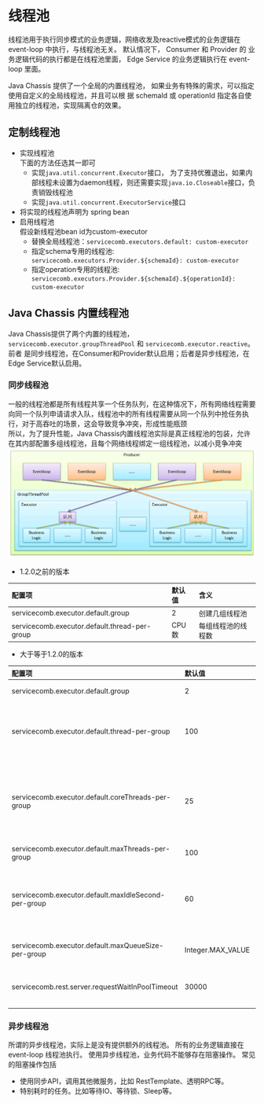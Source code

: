 # 线程池

线程池用于执行同步模式的业务逻辑，网络收发及reactive模式的业务逻辑在 event-loop 中执行，与线程池无关。 默认情况下，  Consumer 和 Provider 的
业务逻辑代码的执行都是在线程池里面， Edge Service 的业务逻辑执行在 event-loop 里面。 

Java Chassis 提供了一个全局的内置线程池， 如果业务有特殊的需求，可以指定使用自定义的全局线程池，并且可以根
据 schemaId 或 operationId 指定各自使用独立的线程池，实现隔离仓的效果。   

## 定制线程池

* 实现线程池  
    下面的方法任选其一即可
    * 实现`java.util.concurrent.Executor`接口， 为了支持优雅退出，如果内部线程未设置为daemon线程，则还需要实现`java.io.Closeable`接口，负责销毁线程池
    * 实现`java.util.concurrent.ExecutorService`接口
* 将实现的线程池声明为 spring bean
* 启用线程池  
  假设新线程池bean id为custom-executor
  * 替换全局线程池：`servicecomb.executors.default: custom-executor`
  * 指定schema专用的线程池: `servicecomb.executors.Provider.${schemaId}: custom-executor`
  * 指定operation专用的线程池: `servicecomb.executors.Provider.${schemaId}.${operationId}: custom-executor`
 
## Java Chassis 内置线程池

Java Chassis提供了两个内置的线程池，`servicecomb.executor.groupThreadPool` 和 `servicecomb.executor.reactive`。 前者
是同步线程池，在Consumer和Provider默认启用；后者是异步线程池，在Edge Service默认启用。 

### 同步线程池

一般的线程池都是所有线程共享一个任务队列，在这种情况下，所有网络线程需要向同一个队列申请请求入队，线程池中的所有线程需要从同一个队列中抢任务执行，对于高吞吐的场景，这会导致竞争冲突，形成性能瓶颈  
所以，为了提升性能，Java Chassis内置线程池实际是真正线程池的包装，允许在其内部配置多组线程池，且每个网络线程绑定一组线程池，以减小竞争冲突  
![](../assets/producer-default-executor.png)

* 1.2.0之前的版本

| 配置项                                           | 默认值       | 含义                   |
| :----------------------------------------------- | :----------- | :--------------------- |
| servicecomb.executor.default.group               | 2            | 创建几组线程池         |
| servicecomb.executor.default.thread-per-group    | CPU数        | 每组线程池的线程数     |


* 大于等于1.2.0的版本

| 配置项                                              | 默认值            | 含义                                                                      |
| :-------------------------------------------------- | :---------------- | :------------------------------------------------------------------------ |
| servicecomb.executor.default.group                  | 2                 | 创建几组线程池                                                            |
| servicecomb.executor.default.thread-per-group       | 100               | 每组线程池的最大线程数<br>Deprecated，新名字：maxThreads-per-group        |
| servicecomb.executor.default.coreThreads-per-group  | 25                | 每组线程池的最小线程数<br>线程不会预创建，而是已经创建后，只有大于这个值的线程，才会因idle而销毁 |
| servicecomb.executor.default.maxThreads-per-group   | 100               | 每组线程池的最大线程数                                                    |
| servicecomb.executor.default.maxIdleSecond-per-group| 60                | 每组线程池中超过coreThreads-per-group的线程，如果idle超时，则会销毁该线程 |
| servicecomb.executor.default.maxQueueSize-per-group | Integer.MAX_VALUE | 每组线程池中任务队列的最大长度                                            |
| servicecomb.rest.server.requestWaitInPoolTimeout    | 30000             |在同步线程中排队等待执行的超时时间，单位为毫秒         |

### 异步线程池

所谓的异步线程池，实际上是没有提供额外的线程池。 所有的业务逻辑直接在 event-loop 线程池执行。 使用异步线程池，业务代码不能够存在阻塞操作。
常见的阻塞操作包括

* 使用同步API，调用其他微服务，比如 RestTemplate、透明RPC等。
* 特别耗时的任务。比如等待IO、等待锁、Sleep等。

